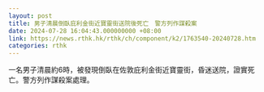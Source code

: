 ```yaml
---
layout: post
title: 男子清晨倒臥庇利金街近寶靈街送院後死亡　警方列作謀殺案
date: 2024-07-28 16:04:43.000000000 +08:00
link: https://news.rthk.hk/rthk/ch/component/k2/1763540-20240728.htm
categories: rthk
---
```


一名男子清晨約6時，被發現倒臥在佐敦庇利金街近寶靈街，昏迷送院，證實死亡。警方列作謀殺案處理。
